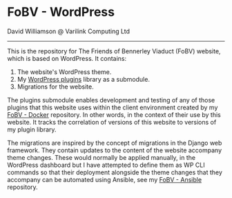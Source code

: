 # FoBV - WordPress

David Williamson @ Varilink Computing Ltd

------

This is the repository for The Friends of Bennerley Viaduct (FoBV) website,
which is based on WordPress. It contains:
1. The website's WordPress theme.
2. My [WordPress plugins](https://github.com/varilink/libraries-wordpress_plugins) library as a submodule.
3. Migrations for the website.

The plugins submodule enables development and testing of any of those plugins
that this website uses within the client environment created by my
[FoBV - Docker](https://github.com/varilink/fobv-docker) repository. In other
words, in the context of their use by this website. It tracks the correlation of
versions of this website to versions of my plugin library.

The migrations are inspired by the concept of migrations in the Django web
framework. They contain updates to the content of the website accompany theme
changes. These would normally be applied manually, in the WordPress dashboard
but I have attempted to define them as WP CLI commands so that their deployment
alongside the theme changes that they accompany can be automated using Ansible,
see my [FoBV - Ansible](https://github.com/varilink/fobv-ansible) repository.
